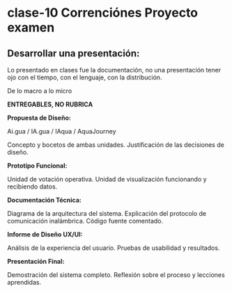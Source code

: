 # clase-10 Correnciónes Proyecto examen

## Desarrollar una presentación:

 Lo presentado en clases fue la documentación, no una presentación
 tener ojo con el tiempo, con el lenguaje, con la distribución.

 De lo macro a lo micro

**ENTREGABLES, NO RUBRICA**

**Propuesta de Diseño:**

Ai.gua / IA.gua / IAqua / AquaJourney


Concepto y bocetos de ambas unidades.
Justificación de las decisiones de diseño.

**Prototipo Funcional:**

Unidad de votación operativa.
Unidad de visualización funcionando y recibiendo datos.

**Documentación Técnica:**

Diagrama de la arquitectura del sistema.
Explicación del protocolo de comunicación inalámbrica.
Código fuente comentado.

**Informe de Diseño UX/UI:**

Análisis de la experiencia del usuario.
Pruebas de usabilidad y resultados.

**Presentación Final:**

Demostración del sistema completo.
Reflexión sobre el proceso y lecciones aprendidas.
